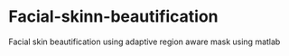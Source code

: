 # Facial-skinn-beautification
Facial skin beautification using adaptive region aware mask using matlab
